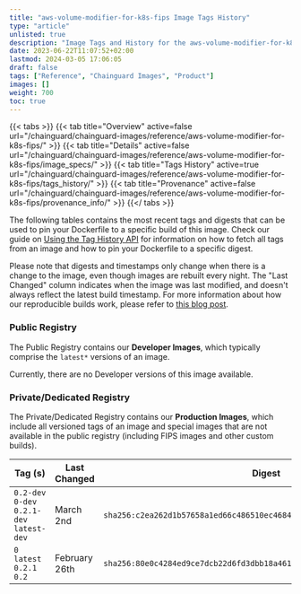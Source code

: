 ```yaml
---
title: "aws-volume-modifier-for-k8s-fips Image Tags History"
type: "article"
unlisted: true
description: "Image Tags and History for the aws-volume-modifier-for-k8s-fips Chainguard Image"
date: 2023-06-22T11:07:52+02:00
lastmod: 2024-03-05 17:06:05
draft: false
tags: ["Reference", "Chainguard Images", "Product"]
images: []
weight: 700
toc: true
---
```


{{< tabs >}}
{{< tab title="Overview" active=false url="/chainguard/chainguard-images/reference/aws-volume-modifier-for-k8s-fips/" >}}
{{< tab title="Details" active=false url="/chainguard/chainguard-images/reference/aws-volume-modifier-for-k8s-fips/image_specs/" >}}
{{< tab title="Tags History" active=true url="/chainguard/chainguard-images/reference/aws-volume-modifier-for-k8s-fips/tags_history/" >}}
{{< tab title="Provenance" active=false url="/chainguard/chainguard-images/reference/aws-volume-modifier-for-k8s-fips/provenance_info/" >}}
{{</ tabs >}}

The following tables contains the most recent tags and digests that can be used to pin your Dockerfile to a specific build of this image. Check our guide on [Using the Tag History API](/chainguard/chainguard-images/using-the-tag-history-api/) for information on how to fetch all tags from an image and how to pin your Dockerfile to a specific digest.

Please note that digests and timestamps only change when there is a change to the image, even though images are rebuilt every night. The "Last Changed" column indicates when the image was last modified, and doesn't always reflect the latest build timestamp. For more information about how our reproducible builds work, please refer to [this blog post](https://www.chainguard.dev/unchained/reproducing-chainguards-reproducible-image-builds).

### Public Registry
The Public Registry contains our **Developer Images**, which typically comprise the `latest*` versions of an image.

Currently, there are no Developer versions of this image available.

### Private/Dedicated Registry
The Private/Dedicated Registry contains our **Production Images**, which include all versioned tags of an image and special images that are not available in the public registry (including FIPS images and other custom builds).

| Tag (s)                                     | Last Changed  | Digest                                                                    |
|---------------------------------------------|---------------|---------------------------------------------------------------------------|
|  `0.2-dev` `0-dev` `0.2.1-dev` `latest-dev` | March 2nd     | `sha256:c2ea262d1b57658a1ed66c486510ec4684f23bd37159659136d1ec4e439bede5` |
|  `0` `latest` `0.2.1` `0.2`                 | February 26th | `sha256:80e0c4284ed9ce7dcb22d6fd3dbb18a461c1e33cebd8efb1890d1ea2e0fb8652` |

